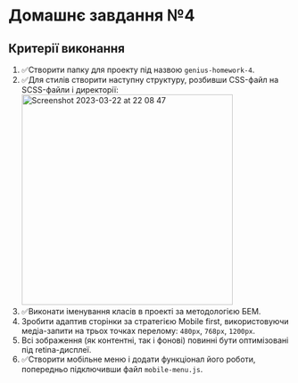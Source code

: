 # Домашнє завдання №4

## Критерії виконання

1. ✅Створити папку для проекту під назвою `genius-homework-4`.
2. ✅Для стилів створити наступну структуру, розбивши CSS-файл на SCSS-файли і директорії:
   <img width="378" alt="Screenshot 2023-03-22 at 22 08 47" src="https://user-images.githubusercontent.com/124382088/227026318-836b83e3-888e-42b7-9b6f-52b3f04f9923.png">
3. ✅Виконати іменування класів в проекті за методологією БЕМ.
4. Зробити адаптив сторінки за стратегією Mobile first, використовуючи медіа-запити на трьох точках перелому: `480px`, `768px`, `1200px`.
5. Всі зображення (як контентні, так і фонові) повинні бути оптимізовані під retina-дисплеї.
6. ✅Створити мобільне меню і додати функціонал його роботи, попередньо підключивши файл `mobile-menu.js`.
